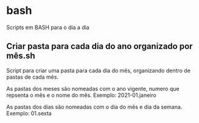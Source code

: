 # bash
Scripts em BASH para o dia a dia

## Criar pasta para cada dia do ano organizado por mês.sh
Script para criar uma pasta para cada dia do mês, organizando dentro de pastas de cada mês.

As pastas dos meses são nomeadas com o ano vigente, numero que repsenta o mês e o nome do mês.
Exemplo: 2021-01.janeiro

As pastas dos dias são nomeadas com o dia do mês e dia da semana.
Exemplo: 01.sexta
